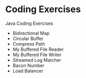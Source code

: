 # Coding Exercises
Java Coding Exercises

- Bidirectional Map
- Circular Buffer
- Compress Path
- My Buffered File Reader
- My Buffered File Writer
- Streamed Log Matcher
- Bacon Number
- Load Balancer
